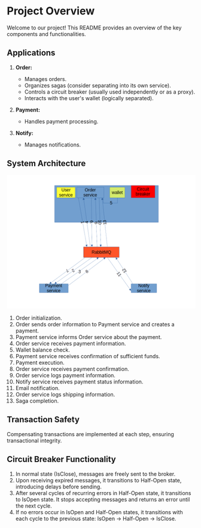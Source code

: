 # Project Overview

Welcome to our project! This README provides an overview of the key components and functionalities.

## Applications

1. **Order:**

   - Manages orders.
   - Organizes sagas (consider separating into its own service).
   - Controls a circuit breaker (usually used independently or as a proxy).
   - Interacts with the user's wallet (logically separated).

2. **Payment:**

   - Handles payment processing.

3. **Notify:**
   - Manages notifications.

## System Architecture

![System Architecture](./circuit_breaker.png)

1. Order initialization.
2. Order sends order information to Payment service and creates a payment.
3. Payment service informs Order service about the payment.
4. Order service receives payment information.
5. Wallet balance check.
6. Payment service receives confirmation of sufficient funds.
7. Payment execution.
8. Order service receives payment confirmation.
9. Order service logs payment information.
10. Notify service receives payment status information.
11. Email notification.
12. Order service logs shipping information.
13. Saga completion.

## Transaction Safety

Compensating transactions are implemented at each step, ensuring transactional integrity.

## Circuit Breaker Functionality

1. In normal state (IsClose), messages are freely sent to the broker.
2. Upon receiving expired messages, it transitions to Half-Open state, introducing delays before sending.
3. After several cycles of recurring errors in Half-Open state, it transitions to IsOpen state. It stops accepting messages and returns an error until the next cycle.
4. If no errors occur in IsOpen and Half-Open states, it transitions with each cycle to the previous state: IsOpen -> Half-Open -> IsClose.
